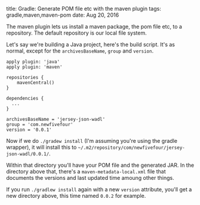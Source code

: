 title: Gradle: Generate POM file etc with the maven plugin
tags: gradle,maven,maven-pom
date: Aug 20, 2016

The maven plugin lets us install a maven package, the pom file etc, to a repository. The default repository is our local file system.

Let's say we're building a Java project, here's the build script. It's as normal, except for the `archivesBaseName`, `group` and `version`.

    apply plugin: 'java'
    apply plugin: 'maven'
    
    repositories {
        mavenCentral()
    }
    
    dependencies {
      ...
    }
    
    archivesBaseName = 'jersey-json-wadl'
    group = 'com.newfivefour'
    version = '0.0.1'

Now if we do `./gradew install` (I'm assuming you're using the gradle wrapper), it will install this to `~/.m2/repository/com/newfivefour/jersey-json-wadl/0.0.1/`.

Within that directory you'll have your POM file and the generated JAR. In the directory above that, there's a `maven-metadata-local.xml` file that documents the versions and last updated time amoung other things.

If you run `./gradlew install` again with a new `version` attribute, you'll get a new directory above, this time named `0.0.2` for example.
